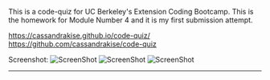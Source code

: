 This is a code-quiz for UC Berkeley's Extension Coding Bootcamp. This is the homework for Module Number 4 and it is my first submission attempt.

https://cassandrakise.github.io/code-quiz/
https://github.com/cassandrakise/code-quiz

Screenshot:
![ScreenShot](Code_Quiz_01.png)
![ScreenShot](Code_Quiz_02.jpg)
![ScreenShot](Code_Quiz_03.jpg)
________________